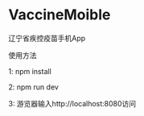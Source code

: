 # VaccineMoible
辽宁省疾控疫苗手机App

使用方法

1: npm install

2: npm run dev

3: 游览器输入http://localhost:8080访问

 
